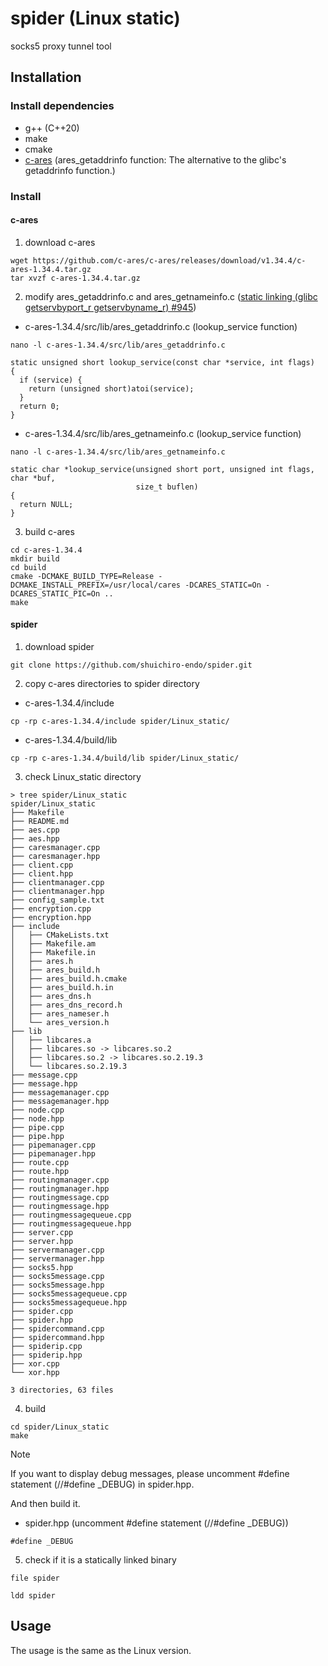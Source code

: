 # spider (Linux static)

socks5 proxy tunnel tool

## Installation
### Install dependencies
- g++ (C++20)
- make
- cmake
- [c-ares](https://github.com/c-ares/c-ares) (ares_getaddrinfo function: The alternative to the glibc's getaddrinfo function.)

### Install
#### c-ares
1. download c-ares
```
wget https://github.com/c-ares/c-ares/releases/download/v1.34.4/c-ares-1.34.4.tar.gz
tar xvzf c-ares-1.34.4.tar.gz
```
2. modify ares_getaddrinfo.c and ares_getnameinfo.c ([static linking (glibc getservbyport_r getservbyname_r) #945](https://github.com/c-ares/c-ares/issues/945))
- c-ares-1.34.4/src/lib/ares_getaddrinfo.c (lookup_service function)
```
nano -l c-ares-1.34.4/src/lib/ares_getaddrinfo.c
```
```
static unsigned short lookup_service(const char *service, int flags)
{
  if (service) {
    return (unsigned short)atoi(service);
  }
  return 0;
}
```
- c-ares-1.34.4/src/lib/ares_getnameinfo.c (lookup_service function)
```
nano -l c-ares-1.34.4/src/lib/ares_getnameinfo.c
```
```
static char *lookup_service(unsigned short port, unsigned int flags, char *buf,
                            size_t buflen)
{
  return NULL;
}
```
3. build c-ares
```
cd c-ares-1.34.4
mkdir build
cd build
cmake -DCMAKE_BUILD_TYPE=Release -DCMAKE_INSTALL_PREFIX=/usr/local/cares -DCARES_STATIC=On -DCARES_STATIC_PIC=On ..
make
```

#### spider
1. download spider
```
git clone https://github.com/shuichiro-endo/spider.git
```
2. copy c-ares directories to spider directory
- c-ares-1.34.4/include
```
cp -rp c-ares-1.34.4/include spider/Linux_static/
```
- c-ares-1.34.4/build/lib
```
cp -rp c-ares-1.34.4/build/lib spider/Linux_static/
```
3. check Linux_static directory
```
> tree spider/Linux_static
spider/Linux_static
├── Makefile
├── README.md
├── aes.cpp
├── aes.hpp
├── caresmanager.cpp
├── caresmanager.hpp
├── client.cpp
├── client.hpp
├── clientmanager.cpp
├── clientmanager.hpp
├── config_sample.txt
├── encryption.cpp
├── encryption.hpp
├── include
│   ├── CMakeLists.txt
│   ├── Makefile.am
│   ├── Makefile.in
│   ├── ares.h
│   ├── ares_build.h
│   ├── ares_build.h.cmake
│   ├── ares_build.h.in
│   ├── ares_dns.h
│   ├── ares_dns_record.h
│   ├── ares_nameser.h
│   └── ares_version.h
├── lib
│   ├── libcares.a
│   ├── libcares.so -> libcares.so.2
│   ├── libcares.so.2 -> libcares.so.2.19.3
│   └── libcares.so.2.19.3
├── message.cpp
├── message.hpp
├── messagemanager.cpp
├── messagemanager.hpp
├── node.cpp
├── node.hpp
├── pipe.cpp
├── pipe.hpp
├── pipemanager.cpp
├── pipemanager.hpp
├── route.cpp
├── route.hpp
├── routingmanager.cpp
├── routingmanager.hpp
├── routingmessage.cpp
├── routingmessage.hpp
├── routingmessagequeue.cpp
├── routingmessagequeue.hpp
├── server.cpp
├── server.hpp
├── servermanager.cpp
├── servermanager.hpp
├── socks5.hpp
├── socks5message.cpp
├── socks5message.hpp
├── socks5messagequeue.cpp
├── socks5messagequeue.hpp
├── spider.cpp
├── spider.hpp
├── spidercommand.cpp
├── spidercommand.hpp
├── spiderip.cpp
├── spiderip.hpp
├── xor.cpp
└── xor.hpp

3 directories, 63 files
```
4. build
```
cd spider/Linux_static
make
```
> [!NOTE]
> If you want to display debug messages, please uncomment #define statement (//#define _DEBUG) in spider.hpp.
> 
> And then build it.
- spider.hpp (uncomment #define statement (//#define _DEBUG))
```
#define _DEBUG
```
5. check if it is a statically linked binary
```
file spider

ldd spider
```

## Usage
The usage is the same as the Linux version.

